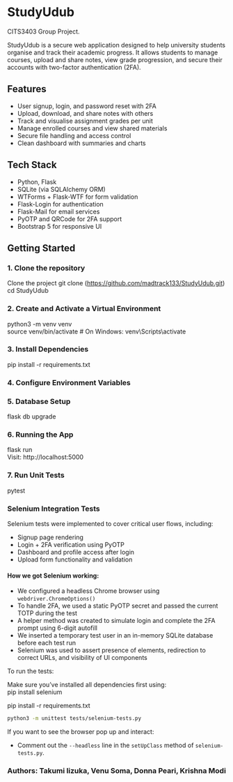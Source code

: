 # StudyUdub
CITS3403 Group Project.

StudyUdub is a secure web application designed to help university students organise and track their academic progress. It allows students to manage courses, upload and share notes, view grade progression, and secure their accounts with two-factor authentication (2FA).

## Features

- User signup, login, and password reset with 2FA
- Upload, download, and share notes with others
- Track and visualise assignment grades per unit
- Manage enrolled courses and view shared materials
- Secure file handling and access control
- Clean dashboard with summaries and charts

## Tech Stack

- Python, Flask
- SQLite (via SQLAlchemy ORM)
- WTForms + Flask-WTF for form validation
- Flask-Login for authentication
- Flask-Mail for email services
- PyOTP and QRCode for 2FA support
- Bootstrap 5 for responsive UI


## Getting Started

### 1. Clone the repository

Clone the project git clone (https://github.com/madtrack133/StudyUdub.git)<br>
cd StudyUdub

### 2. Create and Activate a Virtual Environment

python3 -m venv venv<br>
source venv/bin/activate  # On Windows: venv\Scripts\activate

### 3. Install Dependencies

pip install -r requirements.txt

### 4. Configure Environment Variables

### 5. Database Setup
flask db upgrade

### 6. Running the App
flask run<br>
Visit: http://localhost:5000

### 7. Run Unit Tests
pytest

### Selenium Integration Tests

Selenium tests were implemented to cover critical user flows, including:

- Signup page rendering
- Login + 2FA verification using PyOTP
- Dashboard and profile access after login
- Upload form functionality and validation

#### How we got Selenium working:

- We configured a headless Chrome browser using `webdriver.ChromeOptions()`
- To handle 2FA, we used a static PyOTP secret and passed the current TOTP during the test
- A helper method was created to simulate login and complete the 2FA prompt using 6-digit autofill
- We inserted a temporary test user in an in-memory SQLite database before each test run
- Selenium was used to assert presence of elements, redirection to correct URLs, and visibility of UI components

To run the tests:

Make sure you’ve installed all dependencies first using:  
pip install selenium

pip install -r requirements.txt

```bash
python3 -m unittest tests/selenium-tests.py
```
If you want to see the browser pop up and interact:
- Comment out the `--headless` line in the `setUpClass` method of `selenium-tests.py`.

### Authors: Takumi Iizuka, Venu Soma, Donna Peari, Krishna Modi
